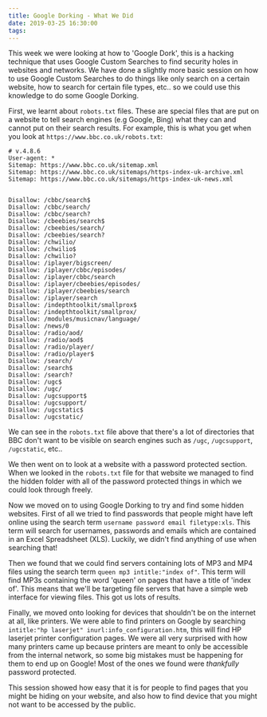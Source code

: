 ```yaml
---
title: Google Dorking - What We Did
date: 2019-03-25 16:30:00
tags:
---
```

This week we were looking at how to 'Google Dork', this is a hacking technique that uses Google Custom Searches to find security holes in websites and networks. We have done a slightly more basic session on how to use Google Custom Searches to do things like only search on a certain website, how to search for certain file types, etc.. so we could use this knowledge to do some Google Dorking.

First, we learnt about `robots.txt` files. These are special files that are put on a website to tell search engines (e.g Google, Bing) what they can and cannot put on their search results. For example, this is what you get when you look at `https://www.bbc.co.uk/robots.txt`:

```text
# v.4.8.6
User-agent: *
Sitemap: https://www.bbc.co.uk/sitemap.xml
Sitemap: https://www.bbc.co.uk/sitemaps/https-index-uk-archive.xml
Sitemap: https://www.bbc.co.uk/sitemaps/https-index-uk-news.xml


Disallow: /cbbc/search$
Disallow: /cbbc/search/
Disallow: /cbbc/search?
Disallow: /cbeebies/search$
Disallow: /cbeebies/search/
Disallow: /cbeebies/search?
Disallow: /chwilio/
Disallow: /chwilio$
Disallow: /chwilio?
Disallow: /iplayer/bigscreen/
Disallow: /iplayer/cbbc/episodes/
Disallow: /iplayer/cbbc/search
Disallow: /iplayer/cbeebies/episodes/
Disallow: /iplayer/cbeebies/search
Disallow: /iplayer/search
Disallow: /indepthtoolkit/smallprox$
Disallow: /indepthtoolkit/smallprox/
Disallow: /modules/musicnav/language/
Disallow: /news/0
Disallow: /radio/aod/
Disallow: /radio/aod$
Disallow: /radio/player/
Disallow: /radio/player$
Disallow: /search/
Disallow: /search$
Disallow: /search?
Disallow: /ugc$
Disallow: /ugc/
Disallow: /ugcsupport$
Disallow: /ugcsupport/
Disallow: /ugcstatic$
Disallow: /ugcstatic/
```

We can see in the `robots.txt` file above that there's a lot of directories that BBC don't want to be visible on search engines such as `/ugc`, `/ugcsupport`, `/ugcstatic`, etc..

We then went on to look at a website with a password protected section. When we looked in the `robots.txt` file for that website we managed to find the hidden folder with all of the password protected things in which we could look through freely.

Now we moved on to using Google Dorking to try and find some hidden websites. First of all we tried to find passwords that people might have left online using the search term `username password email filetype:xls`. This term will search for usernames, passwords and emails which are contained in an Excel Spreadsheet (XLS). Luckily, we didn't find anything of use when searching that!

Then we found that we could find servers containing lots of MP3 and MP4 files using the search term `queen mp3 intitle:"index of"`. This term will find MP3s containing the word 'queen' on pages that have a title of 'index of'. This means that we'll be targeting file servers that have a simple web interface for viewing files. This got us lots of results.

Finally, we moved onto looking for devices that shouldn't be on the internet at all, like printers. We were able to find printers on Google by searching `intitle:"hp laserjet" inurl:info_configuration.htm`, this will find HP laserjet printer configuration pages. We were all very surprised with how many printers came up because printers are meant to only be accessible from the internal network, so some big mistakes must be happening for them to end up on Google! Most of the ones we found were *thankfully* password protected.

This session showed how easy that it is for people to find pages that you might be hiding on your website, and also how to find device that you might not want to be accessed by the public.
